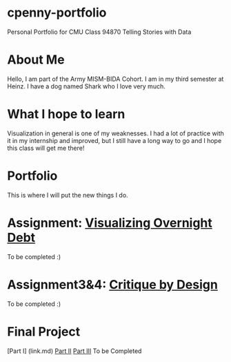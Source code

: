 # cpenny-portfolio
Personal Portfolio for CMU Class 94870 Telling Stories with Data

# About Me
Hello, I am part of the Army MISM-BIDA Cohort. I am in my third semester at Heinz. I have a dog named Shark who I love very much. 

# What I hope to learn
Visualization in general is one of my weaknesses. I had a lot of practice with it in my internship and improved, but I still have a long way to go and I hope this class will get me there!

# Portfolio 
This is where I will put the new things I do. 

# Assignment: [Visualizing Overnight Debt](link.md)
To be completed :)
# Assignment3&4: [Critique by Design](link.md)
To be completed :)
# Final Project
[Part I] (link.md)
[Part II](link.md)
[Part III](link.md)
To be Completed
